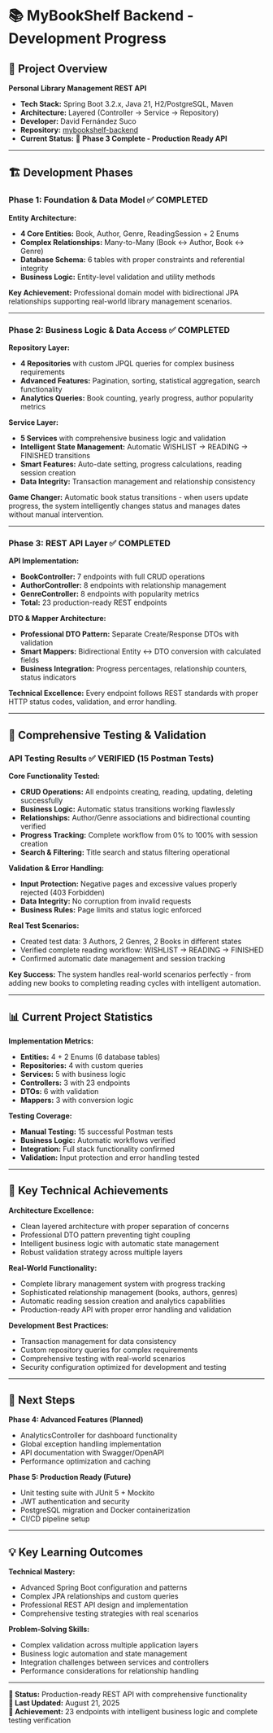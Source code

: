 # 📚 MyBookShelf Backend - Development Progress

## 🎯 Project Overview
**Personal Library Management REST API**

- **Tech Stack:** Spring Boot 3.2.x, Java 21, H2/PostgreSQL, Maven
- **Architecture:** Layered (Controller → Service → Repository)
- **Developer:** David Fernández Suco
- **Repository:** [mybookshelf-backend](https://github.com/DavidFernandezSuco/mybookshelf-backend)
- **Current Status:** 🚀 **Phase 3 Complete - Production Ready API**

---

## 🏗️ Development Phases

### Phase 1: Foundation & Data Model ✅ COMPLETED

**Entity Architecture:**
- **4 Core Entities:** Book, Author, Genre, ReadingSession + 2 Enums
- **Complex Relationships:** Many-to-Many (Book ↔ Author, Book ↔ Genre)
- **Database Schema:** 6 tables with proper constraints and referential integrity
- **Business Logic:** Entity-level validation and utility methods

**Key Achievement:** Professional domain model with bidirectional JPA relationships supporting real-world library management scenarios.

---

### Phase 2: Business Logic & Data Access ✅ COMPLETED

**Repository Layer:**
- **4 Repositories** with custom JPQL queries for complex business requirements
- **Advanced Features:** Pagination, sorting, statistical aggregation, search functionality
- **Analytics Queries:** Book counting, yearly progress, author popularity metrics

**Service Layer:**
- **5 Services** with comprehensive business logic and validation
- **Intelligent State Management:** Automatic WISHLIST → READING → FINISHED transitions
- **Smart Features:** Auto-date setting, progress calculations, reading session creation
- **Data Integrity:** Transaction management and relationship consistency

**Game Changer:** Automatic book status transitions - when users update progress, the system intelligently changes status and manages dates without manual intervention.

---

### Phase 3: REST API Layer ✅ COMPLETED

**API Implementation:**
- **BookController:** 7 endpoints with full CRUD operations
- **AuthorController:** 8 endpoints with relationship management
- **GenreController:** 8 endpoints with popularity metrics
- **Total:** 23 production-ready REST endpoints

**DTO & Mapper Architecture:**
- **Professional DTO Pattern:** Separate Create/Response DTOs with validation
- **Smart Mappers:** Bidirectional Entity ↔ DTO conversion with calculated fields
- **Business Integration:** Progress percentages, relationship counters, status indicators

**Technical Excellence:** Every endpoint follows REST standards with proper HTTP status codes, validation, and error handling.

---

## 🧪 Comprehensive Testing & Validation

### API Testing Results ✅ VERIFIED (15 Postman Tests)

**Core Functionality Tested:**
- **CRUD Operations:** All endpoints creating, reading, updating, deleting successfully
- **Business Logic:** Automatic status transitions working flawlessly
- **Relationships:** Author/Genre associations and bidirectional counting verified
- **Progress Tracking:** Complete workflow from 0% to 100% with session creation
- **Search & Filtering:** Title search and status filtering operational

**Validation & Error Handling:**
- **Input Protection:** Negative pages and excessive values properly rejected (403 Forbidden)
- **Data Integrity:** No corruption from invalid requests
- **Business Rules:** Page limits and status logic enforced

**Real Test Scenarios:**
- Created test data: 3 Authors, 2 Genres, 2 Books in different states
- Verified complete reading workflow: WISHLIST → READING → FINISHED
- Confirmed automatic date management and session tracking

**Key Success:** The system handles real-world scenarios perfectly - from adding new books to completing reading cycles with intelligent automation.

---

## 📊 Current Project Statistics

**Implementation Metrics:**
- **Entities:** 4 + 2 Enums (6 database tables)
- **Repositories:** 4 with custom queries
- **Services:** 5 with business logic
- **Controllers:** 3 with 23 endpoints
- **DTOs:** 6 with validation
- **Mappers:** 3 with conversion logic

**Testing Coverage:**
- **Manual Testing:** 15 successful Postman tests
- **Business Logic:** Automatic workflows verified
- **Integration:** Full stack functionality confirmed
- **Validation:** Input protection and error handling tested

---

## 🚀 Key Technical Achievements

**Architecture Excellence:**
- Clean layered architecture with proper separation of concerns
- Professional DTO pattern preventing tight coupling
- Intelligent business logic with automatic state management
- Robust validation strategy across multiple layers

**Real-World Functionality:**
- Complete library management system with progress tracking
- Sophisticated relationship management (books, authors, genres)
- Automatic reading session creation and analytics capabilities
- Production-ready API with proper error handling and validation

**Development Best Practices:**
- Transaction management for data consistency
- Custom repository queries for complex requirements
- Comprehensive testing with real-world scenarios
- Security configuration optimized for development and testing

---

## 🎯 Next Steps

**Phase 4: Advanced Features (Planned)**
- AnalyticsController for dashboard functionality
- Global exception handling implementation
- API documentation with Swagger/OpenAPI
- Performance optimization and caching

**Phase 5: Production Ready (Future)**
- Unit testing suite with JUnit 5 + Mockito
- JWT authentication and security
- PostgreSQL migration and Docker containerization
- CI/CD pipeline setup

---

## 💡 Key Learning Outcomes

**Technical Mastery:**
- Advanced Spring Boot configuration and patterns
- Complex JPA relationships and custom queries
- Professional REST API design and implementation
- Comprehensive testing strategies with real scenarios

**Problem-Solving Skills:**
- Complex validation across multiple application layers
- Business logic automation and state management
- Integration challenges between services and controllers
- Performance considerations for relationship handling

---

**🎯 Status:** Production-ready REST API with comprehensive functionality  
**📅 Last Updated:** August 21, 2025  
**🚀 Achievement:** 23 endpoints with intelligent business logic and complete testing verification